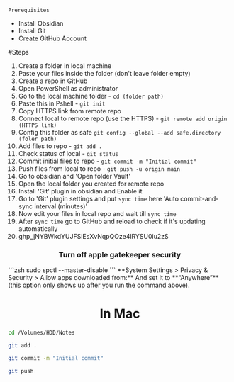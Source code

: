 	Prerequisites
- Install Obsidian
- Install Git
- Create GitHub Account

#Steps
1) Create a folder in local machine
2) Paste your files inside the folder (don't leave folder empty)
3) Create a repo in GitHub
4) Open PowerShell as administrator
5) Go to the local machine folder - `cd (folder path)`
6) Paste this in Pshell - `git init`
7) Copy HTTPS link from remote repo
8) Connect local to remote repo (use the HTTPS) - `git remote add origin (HTTPS link)`
9) Config this folder as safe `git config --global --add safe.directory (foler path)`
10) Add files to repo - `git add .`
11) Check status of local - `git status`
12) Commit initial files to repo - `git commit -m "Initial commit"`
13) Push files from local to repo - `git push -u origin main`
14) Go to obsidian and 'Open folder Vault'
15) Open the local folder you created for remote repo
16) Install 'Git' plugin in obsidian and Enable it
17) Go to 'Git' plugin settings and put `sync time` here 'Auto commit-and-sync interval (minutes)'
18) Now edit your files in local repo and wait till `sync time`
19) After `sync time` go to GitHub and reload to check if it's updating automatically
20) 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

<center><h3>Turn off apple gatekeeper security</h3></center>
```zsh
sudo spctl --master-disable
```
**System Settings > Privacy & Security > Allow apps downloaded from:**  
And set it to **“Anywhere”** (this option only shows up after you run the command above).


<center><h1>In Mac</h1></center>

```zsh
cd /Volumes/HDD/Notes
```

```zsh
git add .
```

```zsh
git commit -m "Initial commit"
```

```zsh
git push
```

